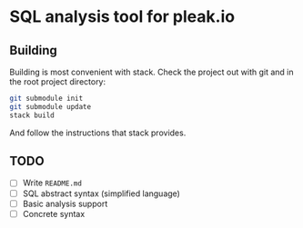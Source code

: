 # SQL analysis tool for pleak.io

## Building

Building is most convenient with stack. Check the project out with git and in
the root project directory:

```bash
git submodule init
git submodule update
stack build
```

And follow the instructions that stack provides.


## TODO

- [ ] Write `README.md`
- [ ] SQL abstract syntax (simplified language)
- [ ] Basic analysis support
- [ ] Concrete syntax
